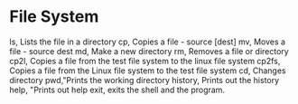# File System

ls, Lists the file in a directory
cp, Copies a file - source [dest]
mv, Moves a file - source dest
md, Make a new directory
rm, Removes a file or directory
cp2l, Copies a file from the test file system to the linux file system cp2fs, Copies a file from the Linux file system to the test file system cd, Changes directory
pwd,"Prints the working directory
history, Prints out the history
help, "Prints out help
exit, exits the shell and the program.
